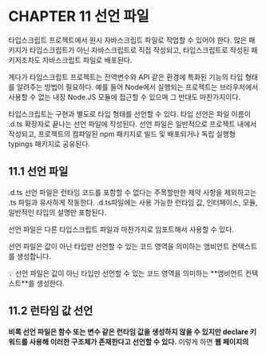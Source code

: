 # CHAPTER 11 선언 파일

타입스크립트 프로젝트에서 원시 자바스크립트 파일로 작업할 수 있어야 한다. 많은 패키지가 타입스크립트가 아닌 자바스크립트로 직접 작성되고, 타입스크립트로 작성된 패키지조차도 자바스크립트 파일로 배포된다. 

게다가 타입스크립트 프로젝트는 전역변수와 API 같은 환경에 특화된 기능의 타입 형태를 알려주는 방법이 필요하다. 예를 들어 Node에서 실행되는 프로젝트는 브라우저에서 사용할 수 없는 내장 Node.JS 모듈에 접근할 수 있으며 그 반대도 마찬가지이다.

타입스크립트는 구현과 별도로 타입 형태를 선언할 수 있다. 타입 선언은 파일 이름이 .d.ts 확장자로 끝나는 선언 파일에 작성된다. 선언 파일은 일반적으로 프로젝트 내에서 작성되고, 프로젝트의 컴파일된 npm 패키지로 빌드 및 배포되거나 독립 실행형 typings 패키지로 공유된다. 

## 11.1 선언 파일

.d.ts 선언 파일은 런타임 코드를 포함할 수 없다는 주목할만한 제약 사항을 제외하고는 .ts 파일과 유사하게 작동한다. .d.ts파일에는 사용 가능한 런타임 값, 인터페이스, 모듈, 일반적인 타입의 설명만 포함된다. 

선언 파일은 다른 타입스크립트 파일과 마찬가지로 임포트해서 사용할 수 있다. 

선언 파일은 값이 아닌 타입만 선언할 수 있는 코드 영역을 의미하는 앰비언트 컨텍스트를 생성합니다. 

<aside>
💡 선언 파일은 값이 아닌 타입만 선언할 수 있는 코드 영역을 의미하는 **앰비언트 컨텍스트**를 생성한다.

</aside>

## 11.2 런타임 값 선언

**비록 선언 파일은 함수 또는 변수 같은 런타임 값을 생성하지 않을 수 있지만 declare 키워드를 사용해 이러한 구조체가 존재한다고 선언할 수 있다.** 이렇게 하면 **웹 페이지의 <script> 태그 같은 일부 외부 작업이 특정 타입의 이름을 사용해 값을 생성했음을 타입 시스템에 알린다.**

declare로 변수를 선언하면 초깃값이 허용되지 않는다는 점을 제외하고 일반적인 변수 선언과 동일한 구문을 사용한다. 

```tsx
declare let declared: string // OK
declare let initializer : string = "Wanda";
// Error: Initializers are not allowed in ambient contexts(엠비언트 컨텍스트)
```

함수와 클래스도 일반적인 형식과 유사하게 선언되지만 함수 또는 메서드의 본문이 없다.

<aside>
💡 타입스크립트의 암시적 any 타입의 규칙은 **일반 소스 코드**와 마찬가지로 **앰비언트 컨텍스트에 선언된 함수와 변수에 대해 동일하게 작동한다.** 앰비언트 컨텍스트는 함수 본문이나 초기 변숫값을 제공하지 않을 수 있으므로 **명시적 타입 애너테이션은 일반적으로 any 타입이 되는 것을 막을 유일한 방법이다.**

</aside>

declare 키워드를 사용한 타입 선언은 .d.ts 선언 파일에서 사용하는게 가장 일반적이지만, 선언 파일 외부에서도 사용할 수 있다. 모듈 또는 스크립트 파일에서도 declare 키워드를 사용할 수 있다. **전역으로 사용가능한 변수가 해당 파일에서만 사용되어야하는 경우 declare 키워드가 유용하다.**

인터페이스와 같은 타입 형태는 .d.ts 선언 파일에서 declare 키워드 유무와는 관계없이 허용되지만, 함수나 변수 같은 런타임 구문에 declare 키워드가 없다면 타입 오류가 발생한다. 

### 11.2.1 전역 변수

import 또는 export 문이 없는 타입스크립트 파일은 모듈이 아닌 스크립트로 취급되기 때문에 **여기에 선언된 타입을 포함한 구문은 전역으로 사용된다.** 

⇒ TS의 고유 기능이 아니라 js 동작 원리에 따른 것. 

import 또는 export 가 없는 선언 파일은 해당 동작의 이점을 사용해 타입을 전역으로 사용할 수 있다. 전역 선언 파일은 애플리케이션의 모든 파일에 걸쳐 사용할 수 있는 전역 타입 또는 변수를 선언하는데 특히 유용하다.

전역으로 선언된 값은 전역 변수를 사용하는 브라우저 애플리케이션에서 가장 자주 사용된다.

대부분의 최신 웹 프레임워크는 일반적으로 ECMA스크립트 모듈 같은 최신 기술을 사요하지만, 변수를 전역으로 저장하는 작업은 특히 작은 프로젝트에서는 여전히 유용하다. 

### 11.2.2 전역 인터페이스 병합

변수는 타입스크립트 타입 시스템에서 돌아다니는 유일한 전역은 아니다. 전역 API와 값에 대한 많은 타입 선언이 전역으로 존재한다. **인터페이스는 동일한 이름의 다른 인터페이스와 병합하기 때문에 import와 export 문이 없는 .d.ts 선언 파일같은 전역 스크립트 컨텍스트에서 인터페이스를 선언하면 해당 인터페이스가 전역으로 확장된다.** 

예를 들어 서버에 따라 설정된 전역 변수에 의존하는 웹 어플리케이션은 해당 변수를 전역 Window 인터페이스에 존재하도록 선언하고 싶을 수 있다. 인터페이스 병합을 이용하면 window 변수에 존재하는 변수를 선언할 수 있도록 허용한다. 

```tsx
window.myVersion = "3.1.1";

// d.ts 파일
interface Window {
	myVersion : string;
}
```

### 11.2.3 전역 확장

다른 곳에 정의된 타입을 가져와 전역 정의를 크게 단순화할 때와 같이 전역 범위로 확장이 필요한 .d.ts 파일에 import 또는 export 문을 항상 금지할 수 있는 것은 아니다. 

**경우에 따라 모듈 파일에 선언된 타입이 전역으로 사용되어야 한다.**

타입스크립트에서 declare global 코드 블록 구문을 사용해 해당 블록 내용이 전역 컨텍스트에 있다고 표시할 수 있다. 

```tsx
// types.d.ts
// 모듈 컨텍스트
declare global {
	 // 전역 컨텍스트
}
// (모듈 컨텍스트)
```

다음 types/data.d.ts 파일은 Data 인터페이스를 내보내고, 나중에 types/global.d.ts와 런타임 index.ts 파일에서 이 인터페이스를 가져온다. 

```tsx
export interface Data {
	version : string;
}
```

또한 types/globals.d.ts 파일에서만 사용할 수 있는 변수와 Data 타입 변수를 declare global 블록 내에 전역으로 선언한다. 

```tsx
import { Data } from "./data";

declare global {
	const globallyDeclared : Data;
}
```

## 11.3 내장된 선언

Array, Function, Map, Set과 같은 전역 객체는 타입 시스템이 알아야 하지만 코드에서 선언되지 않는 구문이다. 이와 같은 전역 객체는 타입시스템이 알아야 하지만 코드에서 선언되지 않는 구문이다. 이와 같은 전역 **객체는 디노, Node.js, 웹 브라우저 등에서 실행되는 런타임 코드에 의해 제공된다.**

### 11.3.1 라이브러리 선언

모든 자바스크립트 런타임에 존재하는 Array, Function과 같은 내장된 전역 객체는 lib.[target].d.ts 파일 이름으로 선언된다. 여기에 **target은 ES5, ES2020 또는 ESNext와 같이 프로젝트에서 대상으로 하는 자바스크립트의 최소 지원 버전이다.** 

내장된 라이브러리 런타임에 존재하는 선언 파일 또는 ‘lib’ 파일은 자바스크립트의 내장된 API 전체를 나나태기 때문에 상당히 크다. 

lib 파일은 **타입스크립트 npm 패키지의 일부로 배포**되며 **node_modules/typescript/lib.es5.d.ts 와 같은 경로의 패키지 내부에서 찾을 수 있다.** 

### 라이브러리 target

**타입스크립트는 기본적으로 tsc CLI 또는 프로젝트의 tsconfig.json(기본값은 es5)에서 제공된 target 설정에 따라 적절한 lib 파일을 포함한다.** 자바스크립트 최신 버전에 대한 연속적인 lib 파일들은 **인터페이스 병합을 사용해 서로 빌드된다.** 

예를 들어 ES2015에 추가된 EPSILON.isFinite와 같은 정적 Number 멤버는 lib.es2015.d.ts에 나열된다. 

타입스크립트 프로젝트는 target으로 지정한 자바스크립트 버전의 모든 최소 버전 lib 파일을 포함한다. 예를 들어 target이 es2016인 프로젝트에는 lib.es5.d.ts, lib.es2015.d.ts, 그리고 lib.es2016.d.ts까지 포함된다.

<aside>
💡 target 보다 최신 버전의 자바스크립트에서만 사용할 수 있는 기능은 타입 시스템에서 사용할 수 없다. 예를 들어 target이 es5이면 String.prototype.startsWith와 같은 ES2015 이상의 기능은 인식되지 않는다.

</aside>

### 11.3.2 DOM 선언

자바스크립트 언어 자체 외에 가장 일반적으로 참조되는 타입 선언 영역은 웹 브라우저를 위한 것이다. DOM이라고도 한다. localStorage와 같은 API와 웹 브라우저에서 주로 사용하는 HTMLElement와 같은 타입 형태를 다룬다.

DOM 타입은 lib.dom.d.ts 파일과 다른 lib.*.d.ts 선언 파일에도 저장된다.

많은 내장 전역 타입처럼 전역 DOM 타입은 전역 인터페이스로 설명된다.

lib 커파일러 옵션을 재정의하지 않는 타입스크립트 프로젝트는 DOM 타입을 기본적으로 포함한다. 

### 11.4 모듈 선언

선언 파일의 또 다른 중요 기능은 모듈의 상태를 설명하는 기능이다. 모듈의 문자열 이름 앞에 declare 키워드를 사용하면 **모듈의 내용을 타입 시스템에 알릴 수 있다.**

```tsx
declare module "my-example-lib" {
	 export const value: string;
}
```

```tsx
import { value } from "my-example-lib" 
console.log(value)
```

코드에서 declare modure을 자주 사용해서는 안된다. decalre module은 주로 다음 절에 나오는 와일드카드 모듈 선언과 이 장의 후반부에서 다루는 패키지 타입과 함께 사용된다. 또한 타입스크립트가 .json 파일의 가져오기를 기본으로 인식하도록 설정하는 컴파일러 옵션인 resolveJsonModule가 있다. 

### 11.4.1 와일드카드 모듈 선언

모듈 선언은 **자바스크립트와 타입스크립트 파일 확장자가 아닌 특정 파일의 내용을 코드로 가져올 수 있음을 웹 애플리케이션에 알리기 위해 사용한다.** 모듈 선언으로 하나의 * 와일드 카드를 포함해 해당 패턴과 일치하는 모든 모듈을 나타낼 수 있다. 

예를 들어 cra와 create next app 같은 인기 있는 react starter에 미리 구성된 것 처럼 많은 웹 프로젝트는 css모듈을 지원하며 **css 파일에서 런타임에 사용할 수 있는 객체로 스타일을 가져온다.** 기본적으로 { [ i : string ] : string } 타입의 객체를 내보내는 “*.module.css”와 같은 패턴으로 모듈을 정의한다. 

```tsx
declare module "*module.css" {
	const styles : {[i : string] : string };
	export default styles;
}
```

```tsx
import styles from "./styles.module.css";
styles.anyClassName // 타입: STRING
```

<aside>
💡 와일드카드 모듈을 사용해 로컬 파일을 나타내는 방식이 타입 안정성을 완벽히 보장하지 않는다. 타입스크립트는 가져온 모듈 경로가 로컬 파일과 일치하는지 확인하는 메커니즘을 제공하지 않는다. 일부 프로젝트는 웹팩같은 빌드 시스템을 사용하거나 로컬 파일에서 .d.ts 파일을 생성해 가져오기가 가능한지 확인한다.

</aside>

## 11.5 패키지 타입

프로젝트 내에서 declare를 사용하는 방법을 살펴 봤고, 이제 **패키지 간 타입을 사용하는 방법**을 다루겠다. 타입스크립트로 작성된 프로젝트는 여전히 **.js로 컴파일된 파일이 포함한 패키지를 배포**한다. 일반적으로 .d.ts 파일을 사용해 자바스크립트 파일 뒤에 타입스크립트 타입 시스템 형태를 지원하도록 선언한다. 

### 11.5.1 선언

타입스크립트는 **입력된 파일에 대한 .d.ts 출력 파일과 자바스크립트 출력 파일을 함께 생성하는 선언 옵션을 제공한다.** 

```tsx
// index.ts

export const greet = (text: string) => {
	console.log(`Hello, ${text}!`)
}
```

출력 파일(es2015, target : es2015)

```tsx
// index.d.ts
export declare const greet: (text: string) => void;
```

```tsx
// index.js
export const greet= (text) => {
	console.log(`Hello, ${text}!`);
}
```

자동으로 생성된 .d.ts 파일은 프로젝트에서 사용자가 사용할 타입 정의를 생성하는 가장 좋은 방법이다. 일반적으로 .js 파일을 생성하는 타입스크립트로 작성된 대부분의 패키지도 해당 파일과 함께 .d.ts를 번들로 묶는 것이 좋다.

### 11.5.2 패키지 타입 의존성

타입스크립트는 프로젝트의 node_modules 의존성 내부에서 번들로 제공되는 .d.ts 파일을 감지하고 활용할 수 있다. 이러한 파일은 해당 패키지에서 내보낸 타입 형태에 대해 마치 동일한 프로젝트에서 작성되었거나 선언 모듈 블록으로 선언된 것 처럼 타입시스템에 알린다.

## 11.6 DefinitelyTyped

## 11.7 마치며
